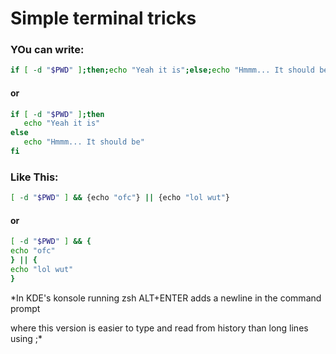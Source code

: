 # Simple terminal tricks
### YOu can write:
```bash
if [ -d "$PWD" ];then;echo "Yeah it is";else;echo "Hmmm... It should be";fi
```

#### or

```bash
if [ -d "$PWD" ];then
   echo "Yeah it is"
else
   echo "Hmmm... It should be"
fi
```

### Like This:

```bash
[ -d "$PWD" ] && {echo "ofc"} || {echo "lol wut"}

```

#### or

```bash
[ -d "$PWD" ] && {
echo "ofc"
} || {
echo "lol wut"
}
```

*In KDE's konsole running zsh ALT+ENTER adds a newline in the command prompt

where this version is easier to type and read from history than long lines using ;*



